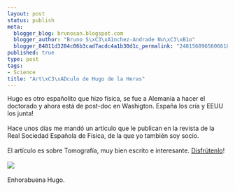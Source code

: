 ```yaml
--- 
layout: post
status: publish
meta: 
  blogger_blog: brunosan.blogspot.com
  blogger_author: "Bruno S\xC3\xA1nchez-Andrade Nu\xC3\xB1o"
  blogger_84811d3284c06b3cad7acdc4a1b30d1c_permalink: "2481568965606618575"
published: true
type: post
tags: 
- Science
title: "Art\xC3\xADculo de Hugo de la Heras"
---
```

Hugo es otro españolito que hizo física, se fue a Alemania a hacer el doctorado y ahora está de post-doc en Washigton. España los cría y EEUU los junta!<br /><br />Hace unos días me mandó un artículo que le publican en la revista de la Real Sociedad Española de Física, de la que yo también soy socio.<br /><br />El artículo es sobre Tomografía, muy bien escrito e interesante. <a href="http://www.brunosan.eu/wp-content/uploads/2009/03/de-las-heras_ct_temas-fisica3-b1.pdf">Disfrútenlo</a>!<br /><br /><a href="http://www.brunosan.eu/wp-content/uploads/2009/03/de-las-heras_ct_temas-fisica3-b1.pdf"><img src="http://3.bp.blogspot.com/_I9rCc9BaIkw/Sc_UOxb-ytI/AAAAAAAACIE/ZawQIWRpE84/s200/Bild+1.jpg" border="0" /></a><br /><br />Enhorabuena Hugo.
